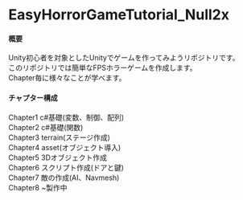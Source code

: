 # EasyHorrorGameTutorial_Null2x

#### 概要
Unity初心者を対象としたUnityでゲームを作ってみようリポジトリです。  
このリポジトリでは簡単なFPSホラーゲームを作成します。  
Chapter毎に様々なことが学べます。  

#### チャプター構成
Chapter1 c#基礎(変数、制御、配列)  
Chapter2 c#基礎(関数)  
Chapter3 terrain(ステージ作成)  
Chapter4 asset(オブジェクト導入)  
Chapter5 3Dオブジェクト作成  
Chapter6 スクリプト作成(ドアと鍵)  
Chapter7 敵の作成(AI、Navmesh)  
Chapter8 ~製作中 
  
